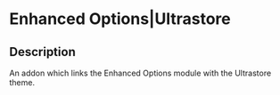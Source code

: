 # Enhanced Options|Ultrastore

## Description
An addon which links the Enhanced Options module with the Ultrastore theme.
